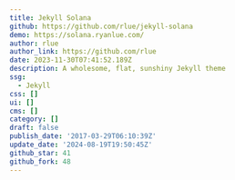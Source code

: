 ```yaml
---
title: Jekyll Solana
github: https://github.com/rlue/jekyll-solana
demo: https://solana.ryanlue.com/
author: rlue
author_link: https://github.com/rlue
date: 2023-11-30T07:41:52.189Z
description: A wholesome, flat, sunshiny Jekyll theme
ssg:
  - Jekyll
css: []
ui: []
cms: []
category: []
draft: false
publish_date: '2017-03-29T06:10:39Z'
update_date: '2024-08-19T19:50:45Z'
github_star: 41
github_fork: 48
---
```


